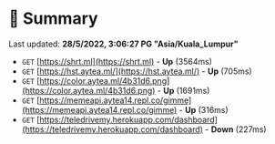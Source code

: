 # 📖 Summary
Last updated: **28/5/2022, 3:06:27 PG "Asia/Kuala_Lumpur"**

- `GET` [https://shrt.ml](https://shrt.ml) - **Up** (3564ms)
- `GET` [https://hst.aytea.ml/](https://hst.aytea.ml/) - **Up** (705ms)
- `GET` [https://color.aytea.ml/4b31d6.png](https://color.aytea.ml/4b31d6.png) - **Up** (1691ms)
- `GET` [https://memeapi.aytea14.repl.co/gimme](https://memeapi.aytea14.repl.co/gimme) - **Up** (316ms)
- `GET` [https://teledrivemy.herokuapp.com/dashboard](https://teledrivemy.herokuapp.com/dashboard) - **Down** (227ms)

